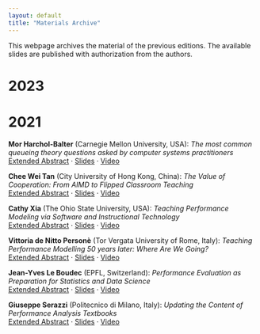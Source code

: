 ```yaml
---
layout: default
title: "Materials Archive"
---
```


This webpage archives the material of the previous editions. The available slides are published with authorization from the authors.

# 2023

# 2021

**Mor Harchol-Balter** (Carnegie Mellon University, USA): _The most common queueing theory questions asked by computer systems practitioners_    
[Extended Abstract]() · [Slides](materials/2021-harcholbalter.pdf) · [Video]()

**Chee Wei Tan** (City University of Hong Kong, China): _The Value of Cooperation: From AIMD to Flipped Classroom Teaching_    
[Extended Abstract]() · [Slides](materials/2021-weitan.pdf) · [Video]()

**Cathy Xia** (The Ohio State University, USA): _Teaching Performance Modeling via Software and Instructional Technology_    
[Extended Abstract]() · [Slides](materials/2021-xia.pdf) · [Video]()

**Vittoria de Nitto Personè** (Tor Vergata University of Rome, Italy): _Teaching Performance Modelling 50 years later: Where Are We Going?_    
[Extended Abstract]() · [Slides](materials/2021-denitto.pdf) · [Video]()

**Jean-Yves Le Boudec** (EPFL, Switzerland): _Performance Evaluation as Preparation for Statistics and Data Science_    
[Extended Abstract]() · [Slides](materials/2021-leboudec.pdf) · [Video]()

**Giuseppe Serazzi** (Politecnico di Milano, Italy): _Updating the Content of Performance Analysis Textbooks_    
[Extended Abstract]() · [Slides](materials/2021-serazzi.pdf) · [Video]()

